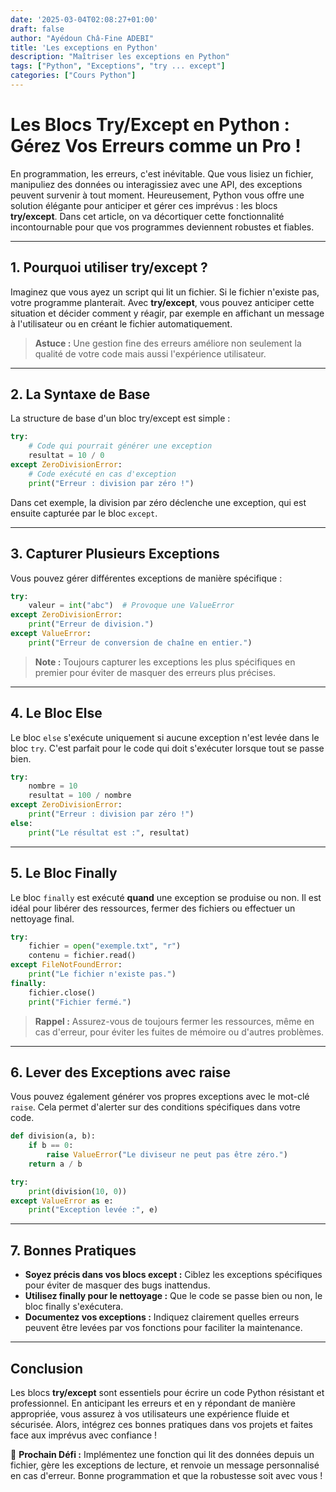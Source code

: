 ```yaml
---
date: '2025-03-04T02:08:27+01:00'
draft: false
author: "Ayédoun Châ-Fine ADEBI"
title: 'Les exceptions en Python'
description: "Maîtriser les exceptions en Python"
tags: ["Python", "Exceptions", "try ... except"]
categories: ["Cours Python"]
---
```


# **Les Blocs Try/Except en Python : Gérez Vos Erreurs comme un Pro !**

En programmation, les erreurs, c'est inévitable. Que vous lisiez un fichier, manipuliez des données ou interagissiez avec une API, des exceptions peuvent survenir à tout moment. Heureusement, Python vous offre une solution élégante pour anticiper et gérer ces imprévus : les blocs **try/except**. Dans cet article, on va décortiquer cette fonctionnalité incontournable pour que vos programmes deviennent robustes et fiables.

---

## **1. Pourquoi utiliser try/except ?**

Imaginez que vous ayez un script qui lit un fichier. Si le fichier n'existe pas, votre programme planterait. Avec **try/except**, vous pouvez anticiper cette situation et décider comment y réagir, par exemple en affichant un message à l'utilisateur ou en créant le fichier automatiquement.

> **Astuce :** Une gestion fine des erreurs améliore non seulement la qualité de votre code mais aussi l'expérience utilisateur.

---

## **2. La Syntaxe de Base**

La structure de base d'un bloc try/except est simple :

```python
try:
    # Code qui pourrait générer une exception
    resultat = 10 / 0
except ZeroDivisionError:
    # Code exécuté en cas d'exception
    print("Erreur : division par zéro !")
```

Dans cet exemple, la division par zéro déclenche une exception, qui est ensuite capturée par le bloc `except`.

---

## **3. Capturer Plusieurs Exceptions**

Vous pouvez gérer différentes exceptions de manière spécifique :

```python
try:
    valeur = int("abc")  # Provoque une ValueError
except ZeroDivisionError:
    print("Erreur de division.")
except ValueError:
    print("Erreur de conversion de chaîne en entier.")
```

> **Note :** Toujours capturer les exceptions les plus spécifiques en premier pour éviter de masquer des erreurs plus précises.

---

## **4. Le Bloc Else**

Le bloc `else` s'exécute uniquement si aucune exception n'est levée dans le bloc `try`. C'est parfait pour le code qui doit s'exécuter lorsque tout se passe bien.

```python
try:
    nombre = 10
    resultat = 100 / nombre
except ZeroDivisionError:
    print("Erreur : division par zéro !")
else:
    print("Le résultat est :", resultat)
```

---

## **5. Le Bloc Finally**

Le bloc `finally` est exécuté **quand** une exception se produise ou non. Il est idéal pour libérer des ressources, fermer des fichiers ou effectuer un nettoyage final.

```python
try:
    fichier = open("exemple.txt", "r")
    contenu = fichier.read()
except FileNotFoundError:
    print("Le fichier n'existe pas.")
finally:
    fichier.close()
    print("Fichier fermé.")
```

> **Rappel :** Assurez-vous de toujours fermer les ressources, même en cas d'erreur, pour éviter les fuites de mémoire ou d'autres problèmes.

---

## **6. Lever des Exceptions avec raise**

Vous pouvez également générer vos propres exceptions avec le mot-clé `raise`. Cela permet d'alerter sur des conditions spécifiques dans votre code.

```python
def division(a, b):
    if b == 0:
        raise ValueError("Le diviseur ne peut pas être zéro.")
    return a / b

try:
    print(division(10, 0))
except ValueError as e:
    print("Exception levée :", e)
```

---

## **7. Bonnes Pratiques**

- **Soyez précis dans vos blocs except :** Ciblez les exceptions spécifiques pour éviter de masquer des bugs inattendus.
- **Utilisez finally pour le nettoyage :** Que le code se passe bien ou non, le bloc finally s'exécutera.
- **Documentez vos exceptions :** Indiquez clairement quelles erreurs peuvent être levées par vos fonctions pour faciliter la maintenance.

---

## **Conclusion**

Les blocs **try/except** sont essentiels pour écrire un code Python résistant et professionnel. En anticipant les erreurs et en y répondant de manière appropriée, vous assurez à vos utilisateurs une expérience fluide et sécurisée. Alors, intégrez ces bonnes pratiques dans vos projets et faites face aux imprévus avec confiance !

🚀 **Prochain Défi :** Implémentez une fonction qui lit des données depuis un fichier, gère les exceptions de lecture, et renvoie un message personnalisé en cas d'erreur. Bonne programmation et que la robustesse soit avec vous !
